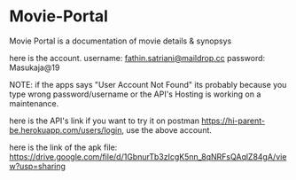 # Movie-Portal
Movie Portal is a documentation of movie details &amp; synopsys

here is the account.
username: fathin.satriani@maildrop.cc
password: Masukaja@19

NOTE: if the apps says "User Account Not Found" its probably because you type wrong password/username or the API's Hosting is working on a maintenance.

here is the API's link if you want to try it on postman https://hi-parent-be.herokuapp.com/users/login, use the above account.

here is the link of the apk file:
https://drive.google.com/file/d/1GbnurTb3zIcgK5nn_8qNRFsQAqlZ84gA/view?usp=sharing
